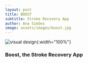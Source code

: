 ```yaml
---
layout: post
title: BOOST
subtitle: Stroke Recovery App
author: Ana Simões
image: assets/images/boost.jpg
---
```


![visual design](/assets/images/boost_top.jpg){:width="100%"}

### Boost, the Stroke Recovery App